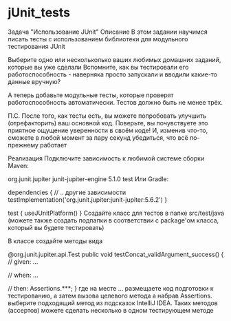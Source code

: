 # jUnit_tests

Задача "Использование JUnit"
Описание
В этом задании научимся писать тесты с использованием библиотеки для модульного тестирования JUnit

Выберите одно или нескольколько ваших любимых домашних заданий, которые вы уже сделали
Вспомните, как вы тестировали его работоспособность - наверняка просто запускали и вводили какие-то данные вручную?

А теперь добавьте модульные тесты, которые проверят работоспособность автоматически.
Тестов должно быть не менее трёх.

П.С. После того, как тесты есть, вы можете попробовать улучшить (отрефакторить) ваш основной код. Поверьте, вы почувствуете это приятное ощущение уверенности в своём коде! И, изменив что-то, сможете в любой момент за пару секунд убедиться, что всё по-прежнему работает

Реализация
Подключите зависимость к любимой системе сборки
Maven:

<dependency>
   <groupId>org.junit.jupiter</groupId>
   <artifactId>junit-jupiter-engine</artifactId>
   <version>5.1.0</version>
   <scope>test</scope>
</dependency>
Или Gradle:

dependencies {
  // .. другие зависимости
  testImplementation('org.junit.jupiter:junit-jupiter:5.6.2')
}

test {
  useJUnitPlatform()
}
Создайте класс для тестов в папке src/test/java (можете также создать подпапки в соответствии с package'ом класса, который вы будете тестировать)

В классе создайте методы вида

@org.junit.jupiter.api.Test
public void testConcat_validArgument_success() {
  // given:
  ...

  // when:
  ...    

  // then:
    Assertions.***;
}
где на месте ... размещаете код подготовки к тестированию, а затем вызова целевого метода
а набрав Assertions. выберите подходящий метод из подсказок IntelliJ IDEA.
Таких методов (ассертов) можете сделать несколько в одном тестирующем методе
